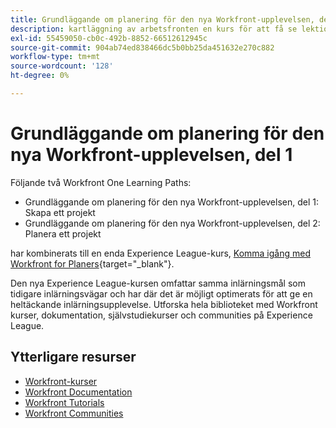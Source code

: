 ```yaml
---
title: Grundläggande om planering för den nya Workfront-upplevelsen, del 1
description: kartläggning av arbetsfronten en kurs för att få se lektionskurser
exl-id: 55459050-cb0c-492b-8852-66512612945c
source-git-commit: 904ab74ed838466dc5b0bb25da451632e270c882
workflow-type: tm+mt
source-wordcount: '128'
ht-degree: 0%

---
```


# Grundläggande om planering för den nya Workfront-upplevelsen, del 1

Följande två Workfront One Learning Paths:

* Grundläggande om planering för den nya Workfront-upplevelsen, del 1: Skapa ett projekt
* Grundläggande om planering för den nya Workfront-upplevelsen, del 2: Planera ett projekt

har kombinerats till en enda Experience League-kurs, [Komma igång med Workfront for Planers](https://experienceleague.adobe.com/?recommended=Workfront-U-1-2022.1.planners){target="_blank"}.

Den nya Experience League-kursen omfattar samma inlärningsmål som tidigare inlärningsvägar och har där det är möjligt optimerats för att ge en heltäckande inlärningsupplevelse.  Utforska hela biblioteket med Workfront kurser, dokumentation, självstudiekurser och communities på Experience League.

## Ytterligare resurser

* [Workfront-kurser](https://experienceleague.adobe.com/?lang=en&amp;Solution=Workfront#courses)
* [Workfront Documentation](https://experienceleague.adobe.com/docs/workfront.html)
* [Workfront Tutorials](https://experienceleague.adobe.com/docs/workfront-learn/tutorials-workfront/home.html)
* [Workfront Communities](https://experienceleaguecommunities.adobe.com/t5/workfront/ct-p/workfront)
